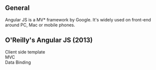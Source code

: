 General
------------
Angular JS is a MV* framework by Google. It's widely used on front-end around PC, Mac or mobile phones.

O'Reilly's Angular JS (2013)
-------------------------------
   Client side template    
   MVC    
   Data Binding    
   
